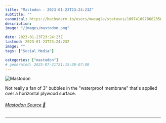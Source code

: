```yaml
---
title: "Mastodon - 2023-01-23T23:24:23Z"
subtitle: ""
canonical: https://hachyderm.io/users/mweagle/statuses/109741097868235017
description:
image: "/images/mastodon.png"

date: 2023-01-23T23:24:23Z
lastmod: 2023-01-23T23:24:23Z
image: ""
tags: ["Social Media"]

categories: ["mastodon"]
# generated: 2025-07-21T21:15:38-07:00
---
```

![Mastodon](/images/mastodon.png)

<p>Not really a fan of 3&quot; bubbles in the &quot;waterproof membrane&quot; that&#39;s applied over a horizontal plywood surface.</p>


###### [Mastodon Source 🐘](https://hachyderm.io/@mweagle/109741097868235017)

___

